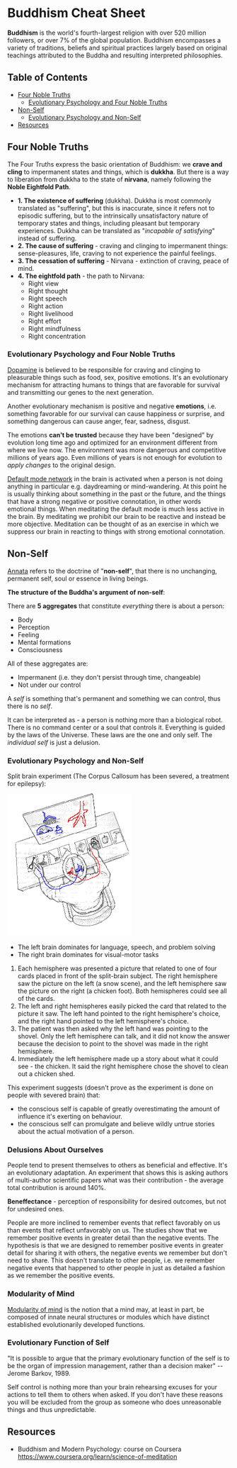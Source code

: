 # Buddhism Cheat Sheet

**Buddhism** is the world's fourth-largest religion with over 520 million followers, 
or over 7% of the global population. Buddhism encompasses a variety of traditions, beliefs 
and spiritual practices largely based on original teachings attributed to the Buddha and resulting 
interpreted philosophies.

## Table of Contents

- [Four Noble Truths](#four-noble-truths)
  - [Evolutionary Psychology and Four Noble Truths](#evolutionary-psychology-and-four-noble-truths)
- [Non-Self](non-self)
  - [Evolutionary Psychology and Non-Self](#evolutionary-psychology-and-non-self)
- [Resources](#resources)

## Four Noble Truths

The Four Truths express the basic orientation of Buddhism: we **crave and cling** to impermanent states and things, 
which is **dukkha**. But there is a way to liberation from dukkha to the state of **nirvana**, namely following the 
**Noble Eightfold Path**.

- **1. The existence of suffering** (dukkha). Dukkha is most commonly translated as "suffering", but this is inaccurate, 
since it refers not to episodic suffering, but to the intrinsically unsatisfactory nature of temporary states and 
things, including pleasant but temporary experiences. Dukkha can be translated as "*incapable of satisfying*" 
instead of suffering.
- **2. The cause of suffering** - craving and clinging to impermanent things: sense-pleasures, life, craving to not 
experience the painful feelings.
- **3. The cessation of suffering** - Nirvana - extinction of craving, peace of mind.
- **4. The eightfold path** - the path to Nirvana:
  - Right view
  - Right thought
  - Right speech
  - Right action
  - Right livelihood
  - Right effort
  - Right mindfulness
  - Right concentration

### Evolutionary Psychology and Four Noble Truths

[Dopamine](https://en.wikipedia.org/wiki/Dopamine) is believed to be responsible for craving and clinging to 
pleasurable things such as food, sex, positive emotions. It's an evolutionary mechanism for attracting humans to things
that are favorable for survival and transmitting our genes to the next generation.

Another evolutionary mechanism is positive and negative **emotions**, i.e. something favorable for our survival can cause 
happiness or surprise, and something dangerous can cause anger, fear, sadness, disgust. 

The emotions **can't be trusted** because they have been "designed" by evolution long time ago and optimized for an 
environment different from where we live now. The environment was more dangerous and competitive millions of years ago.
Even millions of years is not enough for evolution to *apply changes* to the original design.

[Default mode network](https://en.wikipedia.org/wiki/Default_mode_network) in the brain is activated when a person is 
not doing anything in particular e.g. daydreaming or mind-wandering. At this point he is usually 
thinking about something in the past or the future, and the things that have a strong negative or positive connotation, 
in other words emotional things. When meditating the default mode is much less active in the brain. 
By meditating we prohibit our brain to be reactive and instead be more objective.
Meditation can be thought of as an exercise in which we suppress our brain in reacting to things with strong emotional 
connotation.

## Non-Self

[Annata](https://en.wikipedia.org/wiki/Anatta) refers to the doctrine of "**non-self**", that there is no unchanging, 
permanent self, soul or essence in living beings.

**The structure of the Buddha's argument of non-self**:
 
There are **5 aggregates** that constitute *everything* there is about a person:

- Body
- Perception 
- Feeling
- Mental formations
- Consciousness

All of these aggregates are:

- Impermanent (i.e. they don't persist through time, changeable)
- Not under our control 

A *self* is something that's permanent and something we can control, thus there is no *self*.

It can be interpreted as - a person is nothing more than a biological robot. There is no command center or a soul
that controls it. Everything is guided by the laws of the Universe. These laws are the one and only self. 
The *individual self* is just a delusion. 
 
### Evolutionary Psychology and Non-Self

Split brain experiment (The Corpus Callosum has been severed, a treatment for epilepsy):
 
![Split Brain Experiment](./assets/split_brain.gif)
 
- The left brain dominates for language, speech, and problem solving
- The right brain dominates for visual-motor tasks 

1. Each hemisphere was presented a picture that related to one of four cards placed in front of the split-brain subject. 
The right hemisphere saw the picture on the left (a snow scene), and the left hemisphere saw the picture on the right 
(a chicken foot).  Both hemispheres could see all of the cards.
2. The left and right hemispheres easily picked the card that related to the picture it saw. 
The left hand pointed to the right hemisphere's choice, and the right hand pointed to the left hemisphere's choice.
3. The patient was then asked why the left hand was pointing to the shovel. 
Only the left hemisphere can talk, and it did not know the answer because the decision to point to the shovel was 
made in the right hemisphere.
4. Immediately the left hemisphere made up a story about what it could see - the chicken.  It said the right hemisphere 
chose the shovel to clean out a chicken shed.

This experiment suggests (doesn't prove as the experiment is done on people with severed brain) that:
- the conscious self is capable of greatly overestimating the amount of influence it's exerting on behaviour.
- the conscious self can promulgate and believe wildly untrue stories about the actual motivation of a person.

### Delusions About Ourselves

People tend to present themselves to others as beneficial and effective. It's an evolutionary adaptation. An experiment 
that shows this is asking authors of multi-author scientific papers what was their contribution - the average 
total contribution is around 140%.  

**Beneffectance** - perception of responsibility for desired outcomes, but not for undesired ones.

People are more inclined to remember events that reflect favorably on us than events that reflect unfavorably on us.
The studies show that we remember positive events in greater detail than the negative events. The hypothesis is that
we are designed to remember positive events in greater detail for sharing it with others, the negative events we 
remember but don't need to share. This doesn't translate to other people, i.e. we remember negative events that 
happened to other people in just as detailed a fashion as we remember the positive events.

### Modularity of Mind

[Modularity of mind](https://en.wikipedia.org/wiki/Modularity_of_mind) is the notion that a mind may, at least in part, 
be composed of innate neural structures or modules which have distinct established evolutionarily developed functions. 

### Evolutionary Function of Self

"It is possible to argue that the primary evolutionary function of the self is to be the organ of impression management,
rather than a decision maker" -- Jerome Barkov, 1989. 

Self control is nothing more than your brain rehearsing excuses 
for your actions to tell them to others when asked. If you don't have these reasons you will be excluded from the group 
as someone who does unreasonable things and thus unpredictable.
 
## Resources

- Buddhism and Modern Psychology: course on Coursera https://www.coursera.org/learn/science-of-meditation
   
